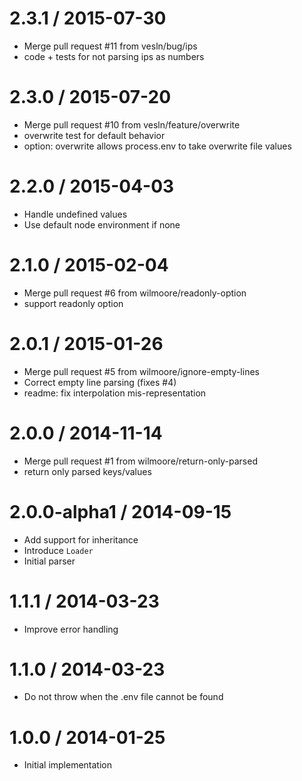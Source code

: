 
2.3.1 / 2015-07-30
==================

  * Merge pull request #11 from vesln/bug/ips
  * code + tests for not parsing ips as numbers

2.3.0 / 2015-07-20
==================

  * Merge pull request #10 from vesln/feature/overwrite
  * overwrite test for default behavior
  * option: overwrite allows process.env to take overwrite file values

2.2.0 / 2015-04-03
==================

  * Handle undefined values
  * Use default node environment if none


2.1.0 / 2015-02-04
==================

 * Merge pull request #6 from wilmoore/readonly-option
 * support readonly option

2.0.1 / 2015-01-26
==================

 * Merge pull request #5 from wilmoore/ignore-empty-lines
 * Correct empty line parsing (fixes #4)
 * readme: fix interpolation mis-representation

2.0.0 / 2014-11-14
==================

 * Merge pull request #1 from wilmoore/return-only-parsed
 * return only parsed keys/values

2.0.0-alpha1 / 2014-09-15
==================

  * Add support for inheritance
  * Introduce `Loader`
  * Initial parser

1.1.1 / 2014-03-23
==================

  * Improve error handling

1.1.0 / 2014-03-23
==================

  * Do not throw when the .env file cannot be found

1.0.0 / 2014-01-25
==================

  * Initial implementation
